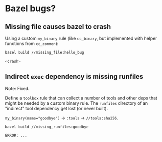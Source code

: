 # Bazel bugs?

## Missing file causes bazel to crash

Using a custom `my_binary` rule (like `cc_binary`, but implemented with
helper functions from `cc_common`):

```bash
bazel build //missing_file:hello_bug

<crash>
```

## Indirect `exec` dependency is missing runfiles

Note: Fixed.

Define a `toolbox` rule that can collect a number of tools and other
deps that might be needed by a custom binary rule.  The `runfiles`
directory of an "indirect" tool dependency get lost (or never built).

`my_binary(name="goodbye")` -> `:tools` -> `//tools:sha256`.

```bash
bazel build //missing_runfiles:goodbye

ERROR: ...
```
